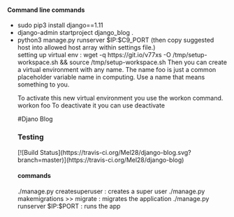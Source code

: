 <h4>Command line commands</h4>
<ul>
<li> sudo pip3 install django==1.11 </li>
<li>django-admin startproject django_blog . </li>
<li>python3 manage.py runserver $IP:$C9_PORT (then copy suggested host into allowed host array within settings file.)</li>
setting up virtual env :
wget -q https://git.io/v77xs -O /tmp/setup-workspace.sh && source /tmp/setup-workspace.sh 
Then you can create a virtual environment with any name. The name foo is just a common placeholder variable name in computing. Use a name that means something to you. 

To activate this new virtual environment you use the workon command. 
workon foo 
To deactivate it you can use 
deactivate 

#Djano Blog

<h3>Testing</h3>
[![Build Status](https://travis-ci.org/Mel28/django-blog.svg?branch=master)](https://travis-ci.org/Mel28/django-blog)


<h4> commands </h4>
./manage.py createsuperuser : creates a super user
./manage.py makemigrations 
>> migrate : migrates the application
./manage.py runserver $IP:$PORT : runs the app